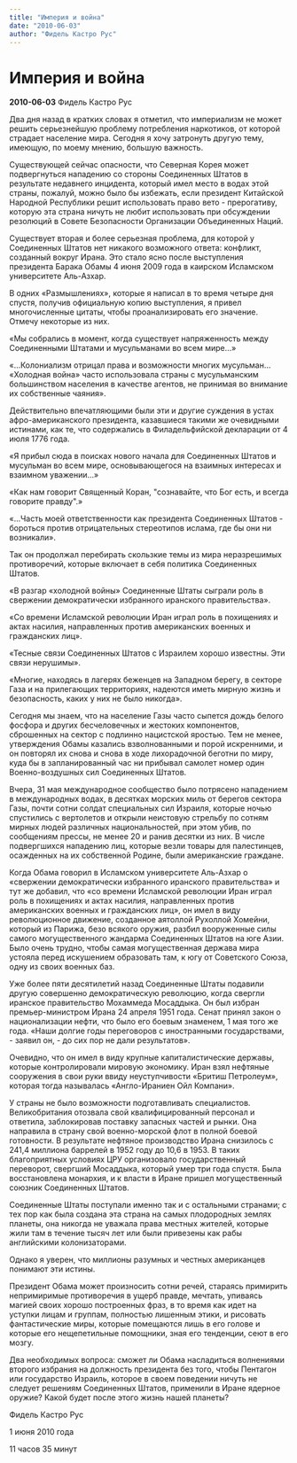 ```yaml
---
title: "Империя и война"
date: "2010-06-03"
author: "Фидель Кастро Рус"
---
```


# Империя и война

**2010-06-03** Фидель Кастро Рус

Два дня назад в кратких словах я отметил, что империализм не может решить серьезнейшую проблему потребления наркотиков, от которой страдает население мира. Сегодня я хочу затронуть другую тему, имеющую, по моему мнению, большую важность.

Существующей сейчас опасности, что Северная Корея может подвергнуться нападению со стороны Соединенных Штатов в результате недавнего инцидента, который имел место в водах этой страны, пожалуй, можно было бы избежать, если президент Китайской Народной Республики решит использовать право вето - прерогативу, которую эта страна ничуть не любит использовать при обсуждении резолюций в Совете Безопасности Организации Объединенных Наций.

Существует вторая и более серьезная проблема, для которой у Соединенных Штатов нет никакого возможного ответа: конфликт, созданный вокруг Ирана. Это стало ясно после выступления президента Барака Обамы 4 июня 2009 года в каирском Исламском университете Аль-Азхар.

В одних «Размышлениях», которые я написал в то время четыре дня спустя, получив официальную копию выступления, я привел многочисленные цитаты, чтобы проанализировать его значение. Отмечу некоторые из них.

«Мы собрались в момент, когда существует напряженность между Соединенными Штатами и мусульманами во всем мире...»

«...Колониализм отрицал права и возможности многих мусульман... «Холодная война» часто использовала страны с мусульманским большинством населения в качестве агентов, не принимая во внимание их собственные чаяния».

Действительно впечатляющими были эти и другие суждения в устах афро-американского президента, казавшиеся такими же очевидными истинами, как те, что содержались в Филадельфийской декларации от 4 июля 1776 года.

«Я прибыл сюда в поисках нового начала для Соединенных Штатов и мусульман во всем мире, основывающегося на взаимных интересах и взаимном уважении...»

 «Как нам говорит Священный Коран, "сознавайте, что Бог есть, и всегда говорите правду".»

 «...Часть моей ответственности как президента Соединенных Штатов - бороться против отрицательных стереотипов ислама, где бы они ни возникали».

Так он продолжал перебирать скользкие темы из мира неразрешимых противоречий, которые включает в себя политика Соединенных Штатов.

«В разгар «холодной войны» Соединенные Штаты сыграли роль в свержении демократически избранного иранского правительства».

«Со времени Исламской революции Иран играл роль в похищениях и актах насилия, направленных против американских военных и гражданских лиц».

«Тесные связи Соединенных Штатов с Израилем хорошо известны. Эти связи нерушимы».

«Многие, находясь в лагерях беженцев на Западном берегу, в секторе Газа и на прилегающих территориях, надеются иметь мирную жизнь и безопасность, каких у них не было никогда».

Сегодня мы знаем, что на население Газы часто сыпется дождь белого фосфора и других бесчеловечных и жестоких компонентов, сброшенных на сектор с подлинно нацистской яростью. Тем не менее, утверждения Обамы казались взволнованными и порой искренними, и он повторял их снова и снова в ходе лихорадочной беготни по миру, куда бы в запланированный час ни прибывал самолет номер один Военно-воздушных сил Соединенных Штатов.

Вчера, 31 мая международное сообщество было потрясено нападением в международных водах, в десятках морских миль от берегов сектора Газы, почти сотни солдат специальных сил Израиля, которые ночью спустились с вертолетов и открыли неистовую стрельбу по сотням мирных людей различных национальностей, при этом убив, по сообщениям прессы, не менее 20 и ранив десятки из них. В числе подвергшихся нападению лиц, которые везли товары для палестинцев, осажденных на их собственной Родине, были американские граждане.

Когда Обама говорил в Исламском университете Аль-Азхар о «свержении демократически избранного иранского правительства» и тут же добавил, что «со времени Исламской революции Иран играл роль в похищениях и актах насилия, направленных против американских военных и гражданских лиц», он имел в виду революционное движение, созданное аятоллой Рухоллой Хомейни, который из Парижа, безо всякого оружия, разбил вооруженные силы самого могущественного жандарма Соединенных Штатов на юге Азии. Было очень трудно, чтобы самая могущественная держава мира устояла перед искушением образовать там, к югу от Советского Союза, одну из своих военных баз.

Уже более пяти десятилетий назад Соединенные Штаты подавили другую совершенно демократическую революцию, когда свергли иранское правительство Мохаммеда Мосаддыка. Он был избран премьер-министром Ирана 24 апреля 1951 года. Сенат принял закон о национализации нефти, что было его боевым знаменем, 1 мая того же года. «Наши долгие годы переговоров с иностранными государствами, - заявил он, - до сих пор не дали результатов».

Очевидно, что он имел в виду крупные капиталистические державы, которые контролировали мировую экономику. Иран взял нефтяные сооружения в свои руки ввиду неуступчивости «Бритиш Петролеум», которая тогда называлась «Англо-Ираниен Ойл Компани».

У страны не было возможности подготавливать специалистов. Великобритания отозвала свой квалифицированный персонал и ответила, заблокировав поставку запасных частей и рынки. Она направила в страну свой военно-морской флот в полной боевой готовности. В результате нефтяное производство Ирана снизилось с 241,4 миллиона баррелей в 1952 году до 10,6 в 1953. В таких благоприятных условиях ЦРУ организовало государственный переворот, свергший Мосаддыка, который умер три года спустя. Была восстановлена монархия, и к власти в Иране пришел могущественный союзник Соединенных Штатов.

Соединенные Штаты поступали именно так и с остальными странами; с тех пор как была создана эта страна на самых плодородных землях планеты, она никогда не уважала права местных жителей, которые жили там в течение тысяч лет или были привезены как рабы английскими колонизаторами.

Однако я уверен, что миллионы разумных и честных американцев понимают эти истины.

Президент Обама может произносить сотни речей, стараясь примирить непримиримые противоречия в ущерб правде, мечтать, упиваясь магией своих хорошо построенных фраз, в то время как идет на уступки лицам и группам, полностью лишенным этики, и рисовать фантастические миры, которые помещаются лишь в его голове и которые его нещепетильные помощники, зная его тенденции, сеют в его мозгу.

Два необходимых вопроса: сможет ли Обама насладиться волнениями второго избрания на должность президента без того, чтобы Пентагон или государство Израиль, которое в своем поведении ничуть не следует решениям Соединенных Штатов, применили в Иране ядерное оружие? Какой будет после этого жизнь нашей планеты?

Фидель Кастро Рус

1 июня 2010 года

11 часов 35 минут